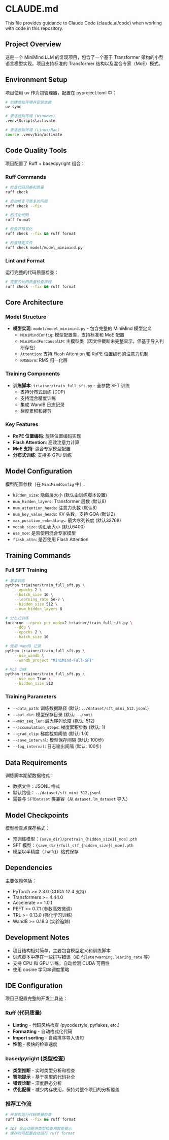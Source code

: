 # CLAUDE.md

This file provides guidance to Claude Code (claude.ai/code) when working with code in this repository.

## Project Overview

这是一个 MiniMind LLM 的复现项目，包含了一个基于 Transformer 架构的小型语言模型实现。项目支持标准的 Transformer 结构以及混合专家（MoE）模式。

## Environment Setup

项目使用 uv 作为包管理器，配置在 pyproject.toml 中：

```bash
# 创建虚拟环境并安装依赖
uv sync

# 激活虚拟环境 (Windows)
.venv\Scripts\activate

# 激活虚拟环境 (Linux/Mac)
source .venv/bin/activate
```

## Code Quality Tools

项目配置了 Ruff + basedpyright 组合：

### Ruff Commands
```bash
# 检查代码风格和质量
ruff check

# 自动修复可修复的问题
ruff check --fix

# 格式化代码
ruff format

# 检查并格式化
ruff check --fix && ruff format

# 检查特定文件
ruff check model/model_minimind.py
```

### Lint and Format
运行完整的代码质量检查：
```bash
# 完整的代码质量检查流程
ruff check --fix && ruff format
```

## Core Architecture

### Model Structure
- **模型实现**: `model/model_minimind.py` - 包含完整的 MiniMind 模型定义
  - `MiniMindConfig`: 模型配置类，支持标准和 MoE 配置
  - `MiniMindForCausalLM`: 主模型类（因文件截断未完整显示，但基于导入判断存在）
  - `Attention`: 支持 Flash Attention 和 RoPE 位置编码的注意力机制
  - `RMSNorm`: RMS 归一化层

### Training Components
- **训练脚本**: `triainer/train_full_sft.py` - 全参数 SFT 训练
  - 支持分布式训练 (DDP)
  - 支持混合精度训练
  - 集成 WandB 日志记录
  - 梯度累积和裁剪

### Key Features
- **RoPE 位置编码**: 旋转位置编码实现
- **Flash Attention**: 高效注意力计算
- **MoE 支持**: 混合专家模型配置
- **分布式训练**: 支持多 GPU 训练

## Model Configuration

模型配置参数（在 `MiniMindConfig` 中）：
- `hidden_size`: 隐藏层大小 (默认由训练脚本设置)
- `num_hidden_layers`: Transformer 层数 (默认8)
- `num_attention_heads`: 注意力头数 (默认8)
- `num_key_value_heads`: KV 头数，支持 GQA (默认2)
- `max_position_embeddings`: 最大序列长度 (默认32768)
- `vocab_size`: 词汇表大小 (默认6400)
- `use_moe`: 是否使用混合专家模型
- `flash_attn`: 是否使用 Flash Attention

## Training Commands

### Full SFT Training
```bash
# 基本训练
python triainer/train_full_sft.py \
    --epochs 2 \
    --batch_size 16 \
    --learning_rate 5e-7 \
    --hidden_size 512 \
    --num_hidden_layers 8

# 分布式训练
torchrun --nproc_per_node=2 triainer/train_full_sft.py \
    --ddp \
    --epochs 2 \
    --batch_size 16

# 使用 WandB 记录
python triainer/train_full_sft.py \
    --use_wandb \
    --wandb_project "MiniMind-Full-SFT"

# MoE 训练
python triainer/train_full_sft.py \
    --use_moe True \
    --hidden_size 512
```

### Training Parameters
- `--data_path`: 训练数据路径 (默认: `../dataset/sft_mini_512.jsonl`)
- `--out_dir`: 模型保存目录 (默认: `../out`)
- `--max_seq_len`: 最大序列长度 (默认: 512)
- `--accumulation_steps`: 梯度累积步数 (默认: 1)
- `--grad_clip`: 梯度裁剪阈值 (默认: 1.0)
- `--save_interval`: 模型保存间隔 (默认: 100步)
- `--log_interval`: 日志输出间隔 (默认: 100步)

## Data Requirements

训练脚本期望数据格式：
- 数据文件：JSONL 格式
- 默认路径：`../dataset/sft_mini_512.jsonl`
- 需要与 `SFTDataset` 类兼容（从 `dataset.lm_dataset` 导入）

## Model Checkpoints

模型检查点保存格式：
- 预训练模型：`{save_dir}/pretrain_{hidden_size}[_moe].pth`
- SFT 模型：`{save_dir}/full_stf_{hidden_size}[_moe].pth`
- 模型以半精度（.half()）格式保存

## Dependencies

主要依赖包括：
- PyTorch >= 2.3.0 (CUDA 12.4 支持)
- Transformers >= 4.44.0
- Accelerate >= 1.0.1
- PEFT >= 0.7.1 (参数高效微调)
- TRL >= 0.13.0 (强化学习训练)
- WandB >= 0.18.3 (实验追踪)

## Development Notes

- 项目结构相对简单，主要包含模型定义和训练脚本
- 训练脚本中存在一些拼写错误（如 `fileterwarning`, `learing_rate` 等）
- 支持 CPU 和 GPU 训练，自动检测 CUDA 可用性
- 使用 cosine 学习率调度策略

## IDE Configuration

项目已配置完整的开发工具链：

### Ruff (代码质量)
- **Linting** - 代码风格检查 (pycodestyle, pyflakes, etc.)
- **Formatting** - 自动格式化代码
- **Import sorting** - 自动排序导入语句
- **性能** - 极快的检查速度

### basedpyright (类型检查)
- **类型推断** - 实时类型分析和检查
- **智能提示** - 基于类型的代码补全
- **错误诊断** - 深度静态分析
- **优化配置** - 减少内存使用，保持对整个项目的分析覆盖

### 推荐工作流
```bash
# 开发前运行代码质量检查
ruff check --fix && ruff format

# IDE 会自动提供类型检查和智能提示
# 保存时可配置自动运行 ruff format
```